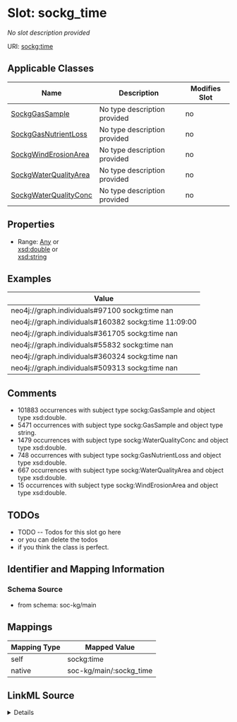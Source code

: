 

# Slot: sockg_time


_No slot description provided_





URI: [sockg:time](http://www.semanticweb.org/sockg/ontologies/2024/0/soil-carbon-ontology/time)



<!-- no inheritance hierarchy -->





## Applicable Classes

| Name | Description | Modifies Slot |
| --- | --- | --- |
| [SockgGasSample](../classes/SockgGasSample.md) | No type description provided |  no  |
| [SockgGasNutrientLoss](../classes/SockgGasNutrientLoss.md) | No type description provided |  no  |
| [SockgWindErosionArea](../classes/SockgWindErosionArea.md) | No type description provided |  no  |
| [SockgWaterQualityArea](../classes/SockgWaterQualityArea.md) | No type description provided |  no  |
| [SockgWaterQualityConc](../classes/SockgWaterQualityConc.md) | No type description provided |  no  |







## Properties

* Range: [Any](../classes/Any.md)&nbsp;or&nbsp;<br />[xsd:double](http://www.w3.org/2001/XMLSchema#double)&nbsp;or&nbsp;<br />[xsd:string](http://www.w3.org/2001/XMLSchema#string)






## Examples

| Value |
| --- |
| neo4j://graph.individuals#97100 sockg:time nan |
| neo4j://graph.individuals#160382 sockg:time 11:09:00 |
| neo4j://graph.individuals#361705 sockg:time nan |
| neo4j://graph.individuals#55832 sockg:time nan |
| neo4j://graph.individuals#360324 sockg:time nan |
| neo4j://graph.individuals#509313 sockg:time nan |

## Comments

* 101883 occurrences with subject type sockg:GasSample and object type xsd:double.
* 5471 occurrences with subject type sockg:GasSample and object type string.
* 1479 occurrences with subject type sockg:WaterQualityConc and object type xsd:double.
* 748 occurrences with subject type sockg:GasNutrientLoss and object type xsd:double.
* 667 occurrences with subject type sockg:WaterQualityArea and object type xsd:double.
* 15 occurrences with subject type sockg:WindErosionArea and object type xsd:double.

## TODOs

* TODO -- Todos for this slot go here
* or you can delete the todos
* if you think the class is perfect.

## Identifier and Mapping Information







### Schema Source


* from schema: soc-kg/main




## Mappings

| Mapping Type | Mapped Value |
| ---  | ---  |
| self | sockg:time |
| native | soc-kg/main/:sockg_time |




## LinkML Source

<details>
```yaml
name: sockg_time
description: No slot description provided
todos:
- TODO -- Todos for this slot go here
- or you can delete the todos
- if you think the class is perfect.
comments:
- 101883 occurrences with subject type sockg:GasSample and object type xsd:double.
- 5471 occurrences with subject type sockg:GasSample and object type string.
- 1479 occurrences with subject type sockg:WaterQualityConc and object type xsd:double.
- 748 occurrences with subject type sockg:GasNutrientLoss and object type xsd:double.
- 667 occurrences with subject type sockg:WaterQualityArea and object type xsd:double.
- 15 occurrences with subject type sockg:WindErosionArea and object type xsd:double.
examples:
- value: neo4j://graph.individuals#97100 sockg:time nan
- value: neo4j://graph.individuals#160382 sockg:time 11:09:00
- value: neo4j://graph.individuals#361705 sockg:time nan
- value: neo4j://graph.individuals#55832 sockg:time nan
- value: neo4j://graph.individuals#360324 sockg:time nan
- value: neo4j://graph.individuals#509313 sockg:time nan
from_schema: soc-kg/main
rank: 1000
slot_uri: sockg:time
alias: sockg_time
domain_of:
- sockg_GasNutrientLoss
- sockg_GasSample
- sockg_WaterQualityArea
- sockg_WaterQualityConc
- sockg_WindErosionArea
range: Any
any_of:
- range: double
- range: string

```
</details>